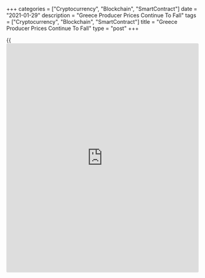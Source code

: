 +++
categories = ["Cryptocurrency", "Blockchain", "SmartContract"]
date = "2021-01-29"
description = "Greece Producer Prices Continue To Fall"
tags = ["Cryptocurrency", "Blockchain", "SmartContract"]
title = "Greece Producer Prices Continue To Fall"
type = "post"
+++

{{<iframe id="large-banner" src="https://www.bounty.group/#slide=11.0" width="100%" height="600" scrolling="no" style="border: 0px solid rgb(216, 221, 230); border-radius: 3px;">}}

Greece producer prices continued to decline in December, data from the
Hellenic Statistical Authority showed on Friday.

The producer prices index declined 8.0 percent year-on-year in December,
following a 8.0 percent fall in November.

On an annual basis, producer prices in the domestic market decreased by
6.0 percent and those of non-domestic market declined 14.0 percent in
December.

Among the main industrial groupings, prices for energy dropped 17.3
percent in December and those of non-durable consumer goods fell 0.1
percent.

Meanwhile, prices for capital goods grew 2.3 percent. Prices for durable
goods and intermediate goods gained 1.3 percent and 0.3 percent,
respectively.

On a monthly basis, producer prices gained 1.8 percent in December,
following a 0.3 percent rise in the prior month.

For the January to December period, producer prices decreased by 7.3
percent.

Separate data from the statistical office showed that the retail sales
turnover declined 7.9 percent annually in November, after a 4.3 percent
growth in October.

On a monthly basis, retail sales turnover fell 12.3 percent in November.

Retail sales volume decreased 6.9 percent yearly in November and fell
10.9 percent from a month ago.

For comments and feedback [contact](https://www.playgroundfx.com/contact/): editorial@rtt[news](https://www.letsplayfx.com/blog/forex-news-website/).com

[Economic News][1]

 **What parts of the world are seeing the best (and worst) economic
performances lately? Click[here][2] to check out our [Econ Scorecard][2]
and find out! See up-to-the-moment [ranking](https://www.playgroundfx.com/blog/crypto-exchange-ranking/)s for the best and worst
performers in [GDP][3], [unemployment rate][4], [inflation][5] and much
more.**

   1. www.rtt[news](https://www.letsplayfx.com/blog/forex-news-website/).com/Content/EconomicNews.aspx
   2. www.rtt[news](https://www.letsplayfx.com/blog/forex-news-website/).com/economic-scorecard/world-rank/PPI/highest-performance.aspx
   3. www.rtt[news](https://www.letsplayfx.com/blog/forex-news-website/).com/economic-scorecard/world-rank/GDP/highest-performance.aspx
   4. www.rtt[news](https://www.letsplayfx.com/blog/forex-news-website/).com/economic-scorecard/world-rank/unemployment-rate/lowest-performance.aspx
   5. www.rtt[news](https://www.letsplayfx.com/blog/forex-news-website/).com/economic-scorecard/world-rank/CPI/highest-performance.aspx
